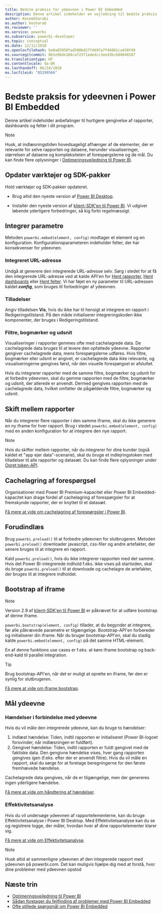 ```yaml
---
title: Bedste praksis for ydeevnen i Power BI Embedded
description: Denne artikel indeholder en vejledning til bedste praksis for integreret analyse
author: KesemSharabi
ms.author: kesharab
ms.reviewer: ''
ms.service: powerbi
ms.subservice: powerbi-developer
ms.topic: conceptual
ms.date: 12/12/2018
ms.openlocfilehash: ba0a85958fad500bd27f4697a7f46961ca430f49
ms.sourcegitcommit: 0b1e96de184caf2371adedcc3ee43bcb88048187
ms.translationtype: HT
ms.contentlocale: da-DK
ms.lasthandoff: 06/24/2020
ms.locfileid: "85299566"
---
```

# <a name="power-bi-embedded-performance-best-practices"></a>Bedste praksis for ydeevnen i Power BI Embedded

Denne artikel indeholder anbefalinger til hurtigere gengivelse af rapporter, dashboards og felter i dit program.

> [!Note]
> Husk, at indlæsningstiden hovedsageligt afhænger af de elementer, der er relevante for selve rapporten og dataene, herunder visualiseringer, størrelsen af dataene og kompleksiteten af forespørgslerne og de mål. Du kan finde flere oplysninger i [Optimeringsvejledning til Power BI](../../guidance/power-bi-optimization.md).

## <a name="update-tools-and-sdk-packages"></a>Opdater værktøjer og SDK-pakker

Hold værktøjer og SDK-pakker opdateret.

* Brug altid den nyeste version af [Power BI Desktop](https://powerbi.microsoft.com/desktop/).

* Installér den nyeste version af [klient-SDK'en til Power BI](https://github.com/Microsoft/PowerBI-JavaScript). Vi udgiver løbende yderligere forbedringer, så kig forbi regelmæssigt.

## <a name="embed-parameters"></a>Integrer parametre

Metoden `powerbi.embed(element, config)` modtager et element og en konfiguration. Konfigurationsparameteren indeholder felter, der har konsekvenser for ydeevnen.

### <a name="embed-url"></a>Integreret URL-adresse

Undgå at generere den integrerede URL-adresse selv. Sørg i stedet for at få den integrerede URL-adresse ved at kalde API'en for [Hent rapporter](/rest/api/power-bi/reports/getreportsingroup), [Hent dashboards](/rest/api/power-bi/dashboards/getdashboardsingroup) eller [Hent felter](/rest/api/power-bi/dashboards/gettilesingroup). Vi har føjet en ny parameter til URL-adressen kaldet **_config_**, som bruges til forbedringer af ydeevnen.

### <a name="permissions"></a>Tilladelser

Angiv tilladelsen **Vis**, hvis du ikke har til hensigt at integrere en rapport i Redigeringstilstand. På den måde initialiserer integreringskoden ikke komponenter, der bruges i Redigeringstilstand.

### <a name="filters-bookmarks-and-slicers"></a>Filtre, bogmærker og udsnit

Visualiseringer i rapporter gemmes ofte med cachelagrede data. De cachelagrede data bruges til at levere den opfattede ydeevne. Rapporter gengiver cachelagrede data, mens forespørgslerne udføres. Hvis filtre, bogmærker eller udsnit er angivet, er cachelagrede data ikke relevante, og visualiseringerne gengives først, når den visuelle forespørgsel er afsluttet.

Hvis du integrerer rapporter med de samme filtre, bogmærker og udsnit for at forbedre ydeevnen, skal du gemme rapporten med de filtre, bogmærker og udsnit, der allerede er anvendt. Dermed gengives rapporten med de cachelagrede data, hvilket omfatter de pågældende filtre, bogmærker og udsnit.

## <a name="switching-between-reports"></a>Skift mellem rapporter

Når du integrerer flere rapporter i den samme iframe, skal du ikke generere en ny iframe for hver rapport. Brug i stedet `powerbi.embed(element, config)` med en anden konfiguration for at integrere den nye rapport.

> [!NOTE]
> Hvis du skifter mellem rapporter, når du integrerer for dine kunder (også kaldet et "app ejer data"-scenarie), skal du bruge et indlejringstoken med tilladelser til alle rapporter og datasæt. Du kan finde flere oplysninger under [Opret token-API](https://docs.microsoft.com/rest/api/power-bi/embedtoken/generatetoken).

## <a name="query-caching"></a>Cachelagring af forespørgsel

Organisationer med Power BI Premium-kapacitet eller Power BI Embedded-kapacitet kan drage fordel af cachelagring af forespørgsler for at fremskynde rapporter, der er knyttet til et datasæt.

[Få mere at vide om cachelagring af forespørgsler i Power BI](../../connect-data/power-bi-query-caching.md).

## <a name="preload"></a>Forudindlæs

Brug `powerbi.preload()` til at forbedre ydeevnen for slutbrugeren. Metoden `powerbi.preload()` downloader javascript, css-filer og andre artefakter, der senere bruges til at integrere en rapport.

Kald `powerbi.preload()`, hvis du ikke integrerer rapporten med det samme. Hvis det Power BI-integrerede indhold f.eks. ikke vises på startsiden, skal du bruge `powerbi.preload()` til at downloade og cachelagre de artefakter, der bruges til at integrere indholdet.

## <a name="bootstrapping-the-iframe"></a>Bootstrap af iframe

> [!NOTE]
> Version 2.9 af [klient-SDK'en til Power BI](https://github.com/Microsoft/PowerBI-JavaScript) er påkrævet for at udføre bootstrap af denne iframe.

`powerbi.bootstrap(element, config)` tillader, at du begynder at integrere, før alle påkrævede parametre er tilgængelige. Bootstrap-API'en forbereder og initialiserer din iframe.
Når du bruger bootstrap-API'en, skal du stadig kalde `powerbi.embed(element, config)` på det samme HTML-element.

En af denne funktions use cases er f.eks. at køre iframe bootstrap og back-end-kald til parallel integration.
> [!TIP]
> Brug bootstrap-API'en, når det er muligt at oprette en iframe, før den er synlig for slutbrugeren.

[Få mere at vide om iframe bootstrap](https://github.com/Microsoft/PowerBI-JavaScript/wiki/Bootstrap-For-Better-Performance).

## <a name="measure-performance"></a>Mål ydeevne

### <a name="performance-events"></a>Hændelser i forbindelse med ydeevne

Hvis du vil måle den integrerede ydeevne, kan du bruge to hændelser:

1. Indlæst hændelse: Tiden, indtil rapporten er initialiseret (Power BI-logoet forsvinder, når indlæsningen er fuldført).
2. Gengivet hændelse: Tiden, indtil rapporten er fuldt gengivet med de faktiske data. Den gengivne hændelse vises, hver gang rapporten gengives igen (f.eks. efter der er anvendt filtre). Hvis du vil måle en rapport, skal du sørge for at foretage beregningerne for den første fremhævede hændelse.

Cachelagrede data gengives, når de er tilgængelige, men der genereres ingen yderligere hændelse.

[Få mere at vide om håndtering af hændelser](https://github.com/Microsoft/PowerBI-JavaScript/wiki/Handling-Events).

### <a name="performance-analyzer"></a>Effektivitetsanalyse

Hvis du vil undersøge ydeevnen af rapportelementerne, kan du bruge Effektivitetsanalyse i Power BI Desktop.
Med Effektivitetsanalyse kan du se og registrere logge, der måler, hvordan hver af dine rapportelementer klarer sig.

[Få mere at vide om Effektivitetsanalyse](../../create-reports/desktop-performance-analyzer.md).

> [!NOTE]
> Husk altid at sammenligne ydeevnen af den integrerede rapport med ydeevnen på powerbi.com. Det kan muligvis hjælpe dig med at forstå, hvor dine problemer med ydeevnen opstod

## <a name="next-steps"></a>Næste trin

* [Optimeringsvejledning til Power BI](../../guidance/power-bi-optimization.md)
* [Sådan foretager du fejlfinding af problemer med Power BI Embedded](embedded-troubleshoot.md)
* [Ofte stillede spørgsmål om Power BI Embedded](embedded-faq.md)
